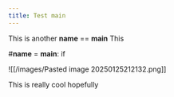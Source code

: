 ```yaml
---
title: Test main
---
```

This is another __name__ == __main__
This

#__name__ = __main__:
if 

![[/images/Pasted image 20250125212132.png]]

This is really cool hopefully